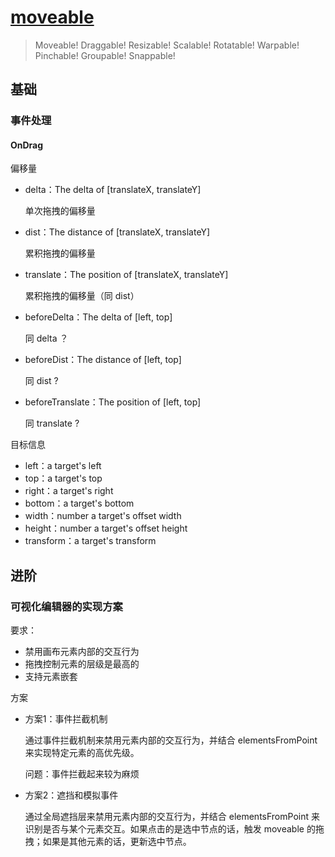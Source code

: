 # [moveable](https://github.com/daybrush/moveable)

> Moveable! Draggable! Resizable! Scalable! Rotatable! Warpable! Pinchable! Groupable! Snappable!

## 基础

### 事件处理

#### OnDrag

偏移量

- delta：The delta of [translateX, translateY]

    单次拖拽的偏移量

- dist：The distance of [translateX, translateY]

    累积拖拽的偏移量

- translate：The position of [translateX, translateY]

    累积拖拽的偏移量（同 dist）

- beforeDelta：The delta of [left, top]

    同 delta ？

- beforeDist：The distance of [left, top]

    同 dist ?

- beforeTranslate：The position of [left, top]

    同 translate ?

目标信息

- left：a target's left
- top：a target's top
- right：a target's right
- bottom：a target's bottom
- width：number	a target's offset width
- height：number a target's offset height
- transform：a target's transform

## 进阶

### 可视化编辑器的实现方案

要求：

- 禁用画布元素内部的交互行为
- 拖拽控制元素的层级是最高的
- 支持元素嵌套

方案

- 方案1：事件拦截机制

    通过事件拦截机制来禁用元素内部的交互行为，并结合 elementsFromPoint 来实现特定元素的高优先级。

    问题：事件拦截起来较为麻烦

- 方案2：遮挡和模拟事件

    通过全局遮挡层来禁用元素内部的交互行为，并结合 elementsFromPoint 来识别是否与某个元素交互。如果点击的是选中节点的话，触发 moveable 的拖拽；如果是其他元素的话，更新选中节点。
